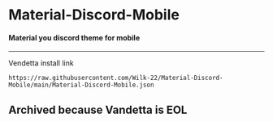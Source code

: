 # Material-Discord-Mobile
#### Material you discord theme for mobile
<hr>

Vendetta install link
```
https://raw.githubusercontent.com/Wilk-22/Material-Discord-Mobile/main/Material-Discord-Mobile.json
```

## Archived because Vandetta is EOL
